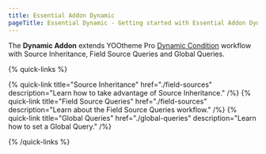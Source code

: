 ```yaml
---
title: Essential Addon Dynamic
pageTitle: Essential Dynamic - Getting started with Essential Addon Dynamic for YOOtheme Pro
---
```


The **Dynamic Addon** extends YOOtheme Pro [Dynamic Condition](https://yootheme.com/support/yootheme-pro/joomla/dynamic-content#field-mapping) workflow with Source Inheritance, Field Source Queries and Global Queries.

{% quick-links %}

{% quick-link title="Source Inheritance" href="./field-sources" description="Learn how to take advantage of Source Inheritance." /%}
{% quick-link title="Field Source Queries" href="./field-sources" description="Learn about the Field Source Queries workflow." /%}
{% quick-link title="Global Queries" href="./global-queries" description="Learn how to set a Global Query." /%}

{% /quick-links %}
